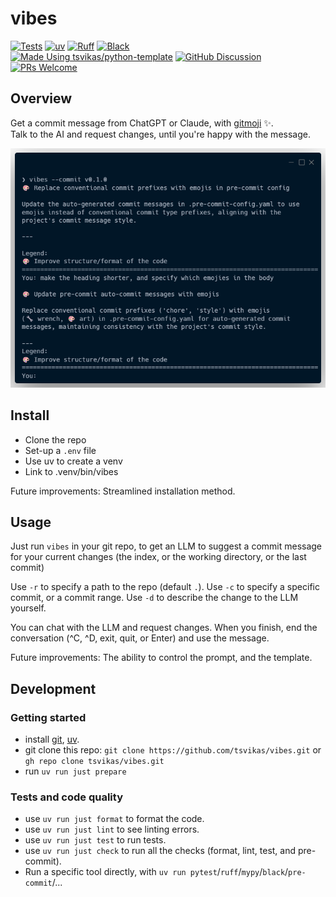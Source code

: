 # vibes

[![Tests][tests-badge]][tests-link]
[![uv][uv-badge]][uv-link]
[![Ruff][ruff-badge]][ruff-link]
[![Black][black-badge]][black-link]
\
[![Made Using tsvikas/python-template][template-badge]][template-link]
[![GitHub Discussion][github-discussions-badge]][github-discussions-link]
[![PRs Welcome][prs-welcome-badge]][prs-welcome-link]

## Overview

Get a commit message from ChatGPT or Claude, with [gitmoji](https://gitmoji.dev/) ✨.\
Talk to the AI and request changes, until you're happy with the message.

![Screenshot](assets/screenshot.png)

## Install

- Clone the repo
- Set-up a `.env` file
- Use uv to create a venv
- Link to .venv/bin/vibes

Future improvements: Streamlined installation method.

<!---
# TODO: replace with this after uploading to PyPI:
pip install vibes
-->

## Usage

Just run `vibes` in your git repo, to get an LLM to suggest a commit message for
your current changes (the index, or the working directory, or the last commit)

Use `-r` to specify a path to the repo (default `.`).
Use `-c` to specify a specific commit, or a commit range.
Use `-d` to describe the change to the LLM yourself.

You can chat with the LLM and request changes.
When you finish, end the conversation (^C, ^D, exit, quit, or Enter)
and use the message.

Future improvements: The ability to control the prompt, and the template.

## Development

### Getting started

- install [git][install-git], [uv][install-uv].
- git clone this repo:
  `git clone https://github.com/tsvikas/vibes.git`
  or `gh repo clone tsvikas/vibes.git`
- run `uv run just prepare`

### Tests and code quality

- use `uv run just format` to format the code.
- use `uv run just lint` to see linting errors.
- use `uv run just test` to run tests.
- use `uv run just check` to run all the checks (format, lint, test, and pre-commit).
- Run a specific tool directly, with
  `uv run pytest`/`ruff`/`mypy`/`black`/`pre-commit`/...

<!--- Badges to add after adding RTD documentation
[![Documentation Status][rtd-badge]][rtd-link]

[rtd-badge]: https://readthedocs.org/projects/vibes/badge/?version=latest
[rtd-link]: https://vibes.readthedocs.io/en/latest/?badge=latest
-->

<!--- Badges to add after writing tests. Also follow the link to finish setup
[![codecov][codecov-badge]][codecov-link]

[codecov-badge]: https://codecov.io/gh/tsvikas/vibes/graph/badge.svg
[codecov-link]: https://codecov.io/gh/tsvikas/vibes
-->

<!--- Badges to add after uploading to PyPI
[![PyPI version][pypi-version-badge]][pypi-link]
[![PyPI platforms][pypi-platforms-badge]][pypi-link]
[![Total downloads][pepy-badge]][pepy-link]

[pepy-badge]: https://img.shields.io/pepy/dt/vibes
[pepy-link]: https://pepy.tech/project/vibes
[pypi-link]: https://pypi.org/project/vibes/
[pypi-platforms-badge]: https://img.shields.io/pypi/pyversions/vibes
[pypi-version-badge]: https://img.shields.io/pypi/v/vibes
-->

[black-badge]: https://img.shields.io/badge/code%20style-black-000000.svg
[black-link]: https://github.com/psf/black
[github-discussions-badge]: https://img.shields.io/static/v1?label=Discussions&message=Ask&color=blue&logo=github
[github-discussions-link]: https://github.com/tsvikas/vibes/discussions
[install-git]: https://git-scm.com/book/en/v2/Getting-Started-Installing-Git
[install-uv]: https://docs.astral.sh/uv/getting-started/installation/
[prs-welcome-badge]: https://img.shields.io/badge/PRs-welcome-brightgreen.svg
[prs-welcome-link]: http://makeapullrequest.com
[ruff-badge]: https://img.shields.io/endpoint?url=https://raw.githubusercontent.com/astral-sh/ruff/main/assets/badge/v2.json
[ruff-link]: https://github.com/astral-sh/ruff
[template-badge]: https://img.shields.io/badge/%F0%9F%9A%80_Made_Using-tsvikas%2Fpython--template-gold
[template-link]: https://github.com/tsvikas/python-template
[tests-badge]: https://github.com/tsvikas/vibes/actions/workflows/ci.yml/badge.svg
[tests-link]: https://github.com/tsvikas/vibes/actions/workflows/ci.yml
[uv-badge]: https://img.shields.io/endpoint?url=https://raw.githubusercontent.com/astral-sh/uv/main/assets/badge/v0.json
[uv-link]: https://github.com/astral-sh/uv
